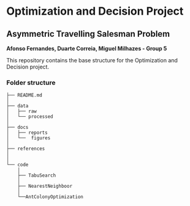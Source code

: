 # Optimization and Decision Project
## Asymmetric Travelling Salesman Problem

**Afonso Fernandes, Duarte Correia, Miguel Milhazes - Group 5**

This repository contains the base structure for the Optimization and Decision project.

### Folder structure

```
├── README.md 
│
├── data
│   ├── raw
│   └── processed
│
├── docs
│   ├── reports
│   └──  figures
│
├── references
│
│
└── code 
    │
    ├── TabuSearch
    │
    ├── NearestNeighboor
    │
    └──AntColonyOptimization
```
